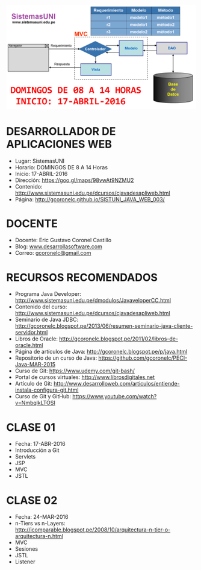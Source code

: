 ![Java Web](https://raw.githubusercontent.com/gcoronelc/SISTUNI_JAVA_WEB_003/master/JavaWeb003.png)

# DESARROLLADOR DE APLICACIONES WEB

- Lugar: SistemasUNI
- Horario: DOMINGOS DE 8 A 14 Horas
- Inicio: 17-ABRIL-2016
- Dirección: https://goo.gl/maps/98vwAt9NZMU2
- Contenido: http://www.sistemasuni.edu.pe/dcursos/cjavadesapliweb.html
- Página: http://gcoronelc.github.io/SISTUNI_JAVA_WEB_003/

# DOCENTE

- Docente: Eric Gustavo Coronel Castillo
- Blog: www.desarrollasoftware.com
- Correo: gcoronelc@gmail.com

# RECURSOS RECOMENDADOS

- Programa Java Developer: http://www.sistemasuni.edu.pe/dmodulos/JavaveloperCC.html
- Contenido del curso: http://www.sistemasuni.edu.pe/dcursos/cjavadesapliweb.html
- Seminario de Java JDBC: http://gcoronelc.blogspot.pe/2013/06/resumen-seminario-java-cliente-servidor.html
- Libros de Oracle: http://gcoronelc.blogspot.pe/2011/02/libros-de-oracle.html
- Página de artículos de Java: http://gcoronelc.blogspot.pe/p/java.html
- Repositorio de un curso de Java: https://github.com/gcoronelc/PECI-Java-MAR-2015
- Curso de Git: https://www.udemy.com/git-bash/
- Portal de cursos virtuales: http://www.librosdigitales.net
- Artículo de Git: http://www.desarrolloweb.com/articulos/entiende-instala-configura-git.html
- Curso de Git y GitHub: https://www.youtube.com/watch?v=NmbqlkLTOSI

# CLASE 01

- Fecha: 17-ABR-2016
- Introducción a Git
- Servlets
- JSP
- MVC
- JSTL

# CLASE 02

- Fecha: 24-MAR-2016
- n-Tiers vs n-Layers: http://icomparable.blogspot.pe/2008/10/arquitectura-n-tier-o-arquitectura-n.html
- MVC
- Sesiones
- JSTL
- Listener





